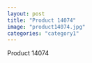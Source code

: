 ```yaml
---
layout: post
title: "Product 14074"
image: "product14074.jpg"
categories: "category1"
---
```

Product 14074
